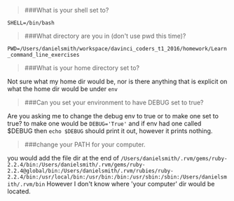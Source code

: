 >###What is your shell set to?

`SHELL=/bin/bash`

>###What directory are you in (don't use pwd this time)?

`PWD=/Users/danielsmith/workspace/davinci_coders_t1_2016/homework/Learn_command_line_exercises`

>###What is your home directory set to?

Not sure what my home dir would be, nor is there anything that is explicit on
what the home dir would be under `env`

>###Can you set your environment to have DEBUG set to true?

Are you asking me to change the debug env to true or to make one set to true?
to make one would be `DEBUG='True'` and if env had one called $DEBUG then 
`echo $DEBUG` should print it out, however it prints nothing.

>###change your PATH for your computer.

you would add the file dir at the end of `/Users/danielsmith/.rvm/gems/ruby-2.2.4/bin:/Users/danielsmith/.rvm/gems/ruby-2.2.4@global/bin:/Users/danielsmith/.rvm/rubies/ruby-2.2.4/bin:/usr/local/bin:/usr/bin:/bin:/usr/sbin:/sbin:/Users/danielsmith/.rvm/bin`
However I don't know where 'your computer' dir would be located.
